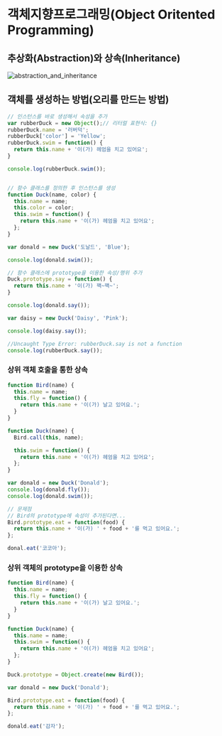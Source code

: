 # 객체지향프로그래밍(Object Oritented Programming)

## 추상화(Abstraction)와 상속(Inheritance)
![abstraction_and_inheritance](https://raw.githubusercontent.com/eddie-yim/reliablejs/master/sources/chapter_01/supplement.001.png)


## 객체를 생성하는 방법(오리를 만드는 방법)
```javascript
// 인스턴스를 바로 생성해서 속성을 추가
var rubberDuck = new Object();// 리터럴 표현식: {}
rubberDuck.name = '러버덕';
rubberDuck['color'] = 'Yellow';
rubberDuck.swim = function() {
  return this.name + '이(가) 헤엄을 치고 있어요';
}

console.log(rubberDuck.swim());


// 함수 클래스를 정의한 후 인스턴스를 생성
function Duck(name, color) {
  this.name = name;
  this.color = color;
  this.swim = function() {
  	return this.name + '이(가) 헤엄을 치고 있어요';
  };
}

var donald = new Duck('도날드', 'Blue');

console.log(donald.swim());

// 함수 클래스에 prototype을 이용한 속성/행위 추가
Duck.prototype.say = function() {
  return this.name + '이(가) 꽥~꽥~';
}

console.log(donald.say());

var daisy = new Duck('Daisy', 'Pink');

console.log(daisy.say());

//Uncaught Type Error: rubberDuck.say is not a function
console.log(rubberDuck.say());
```

### 상위 객체 호출을 통한 상속
```javascript
function Bird(name) {
  this.name = name;
  this.fly = function() {
    return this.name + '이(가) 날고 있어요.';
  }
}

function Duck(name) {
  Bird.call(this, name);

  this.swim = function() {
    return this.name + '이(가) 헤엄을 치고 있어요';
  };
}

var donald = new Duck('Donald');
console.log(donald.fly());
console.log(donald.swim());

// 문제점
// Bird의 prototype에 속성이 추가된다면...
Bird.prototype.eat = function(food) {
  return this.name + '이(가) ' + food + '를 먹고 있어요.';
};

donal.eat('코코아');
```

### 상위 객체의 prototype을 이용한 상속
```javascript
function Bird(name) {
  this.name = name;
  this.fly = function() {
    return this.name + '이(가) 날고 있어요.';
  }
}

function Duck(name) {
  this.name = name;
  this.swim = function() {
    return this.name + '이(가) 헤엄을 치고 있어요';
  };
}

Duck.prototype = Object.create(new Bird());

var donald = new Duck('Donald');

Bird.prototype.eat = function(food) {
  return this.name + '이(가) ' + food + '를 먹고 있어요.';
};

donald.eat('감자');
```
